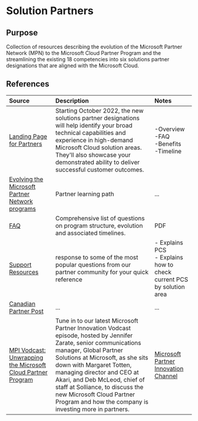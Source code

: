 # Solution Partners

## Purpose

Collection of resources describing the evolution of the Microsoft Partner Network (MPN) to the Microsoft Cloud Partner Program and the streamlining the existing 18 competencies into six solutions partner designations that are aligned with the Microsoft Cloud.

## References


Source | Description | Notes
:----- | :-----  | :-----
[Landing Page for Partners](https://partner.microsoft.com/en-us/membership/solutions-partner)| Starting October 2022, the new solutions partner designations will help identify your broad technical capabilities and experience in high-demand Microsoft Cloud solution areas. They'll also showcase your demonstrated ability to deliver successful customer outcomes.| -Overview<br>-FAQ<br>-Benefits<br>-Timeline 
[Evolving the Microsoft Partner Network programs](https://partner.microsoft.com/en-us/training/assets/collection/evolving-the-microsoft-partner-network-programs#/)| Partner learning path|...
[FAQ](https://nam06.safelinks.protection.outlook.com/?url=https%3A%2F%2Fassetsprod.microsoft.com%2Fmpn%2Fen-us%2Ffaq-find-all-frequently-asked-questions.pdf&data=05%7C01%7CMarcAndre.Morisset%40microsoft.com%7Ce850176cc28f46da912e08da335681d8%7C72f988bf86f141af91ab2d7cd011db47%7C1%7C0%7C637878743966198676%7CUnknown%7CTWFpbGZsb3d8eyJWIjoiMC4wLjAwMDAiLCJQIjoiV2luMzIiLCJBTiI6Ik1haWwiLCJXVCI6Mn0%3D%7C3000%7C%7C%7C&sdata=C4ullPmAVSlQNxwVCTONoRSKmMde%2F%2BYkUOtB1fwzhsU%3D&reserved=0)|  Comprehensive list of questions on program structure, evolution and associated timelines.|PDF
[Support Resources](https://partner.microsoft.com/en-US/support/?stage=2&topicid=15ae6033-aabe-59cd-af85-5895401a87c0)| response to some of the most popular questions from our partner community for your quick reference|- Explains PCS<br>- Explains how to check current PCS by solution area
[Canadian Partner Post](https://www.microsoftpartnercommunity.com/t5/What-s-new-for-Canadian-partners/Evolution-of-the-Microsoft-partner-network/m-p/67215#M103)|...|...
[MPI Vodcast: Unwrapping the Microsoft Cloud Partner Program](https://www.youtube.com/watch?v=rmj0mMd5QU8&feature=youtu.be)|Tune in to our latest Microsoft Partner Innovation Vodcast episode, hosted by Jennifer Zarate, senior communications manager, Global Partner Solutions at Microsoft, as she sits down with Margaret Totten, managing director and CEO at Akari, and Deb McLeod, chief of staff at Solliance, to discuss the new Microsoft Cloud Partner Program and how the company is investing more in partners.|[Microsoft Partner Innovation Channel](https://www.youtube.com/channel/UCYUkW7seEYoQLNoYEEO32iQ)
